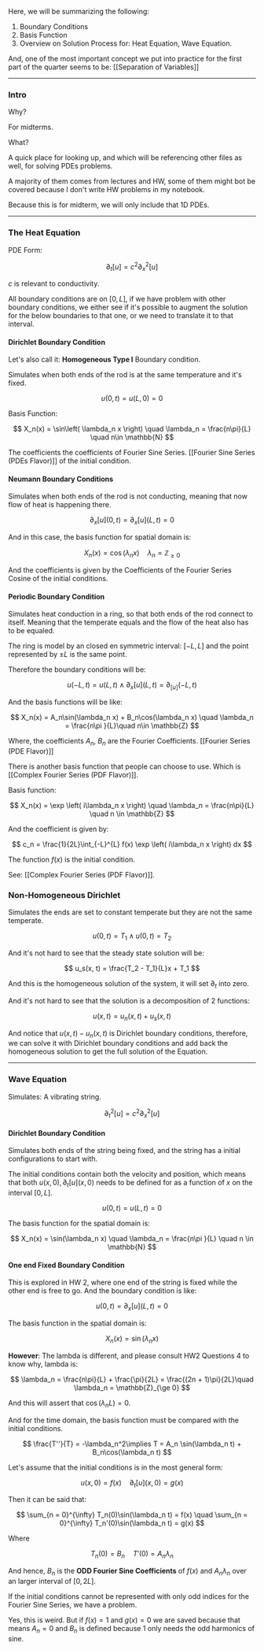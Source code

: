 Here, we will be summarizing the following: 
1. Boundary Conditions
2. Basis Function 
3. Overview on Solution Process
for: 
Heat Equation, Wave Equation. 

And, one of the most important concept we put into practice for the first part of the quarter seems to be: 
[[Separation of Variables]]

---
### **Intro**

Why? 

For midterms. 

What? 

A quick place for looking up, and which will be referencing other files as well, for solving PDEs problems. 

A majority of them comes from lectures and HW, some of them might bot be covered because I don't write HW problems in my notebook. 

Because this is for midterm, we will only include that 1D PDEs. 

---
### **The Heat Equation**

PDE Form: 

$$
\partial_t[u]= c^2\partial_x^2[u]
$$

$c$ is relevant to conductivity. 

All boundary conditions are on $[0, L]$, if we have problem with other boundary conditions, we either see if it's possible to augment the solution for the below boundaries to that one, or we need to translate it to that interval. 

#### **Dirichlet Boundary Condition**

Let's also call it: **Homogeneous Type I** Boundary condition. 

Simulates when both ends of the rod is at the same temperature and it's fixed. 

$$
u(0, t) = u(L, 0) = 0
$$

Basis Function: 

$$
X_n(x) = \sin\left(
    \lambda_n x
\right)
\quad \lambda_n = \frac{n\pi}{L} \quad n\in \mathbb{N}
$$

The coefficients the coefficients of Fourier Sine Series. [[Fourier Sine Series (PDEs Flavor)]]	of the initial condition. 

#### **Neumann Boundary Conditions**

Simulates when both ends of the rod is not conducting, meaning that now flow of heat is happening there. 

$$
\partial_x[u](0, t) = \partial_x[u](L, t) = 0
$$

And in this case, the basis function for spatial domain is: 

$$
X_n(x) = \cos\left(
    \lambda_n x
\right) \quad \lambda_n = \mathbb{Z}_{\ge 0}
$$ 

And the coefficients is given by the Coefficients of the Fourier Series Cosine of the initial conditions. 

#### **Periodic Boundary Condition**

Simulates heat conduction in a ring, so that both ends of the rod connect to itself. Meaning that the temperate equals and the flow of the heat also has to be equaled. 

The ring is model by an closed en symmetric interval: $[-L, L]$ and the point represented by $\pm L$ is the same point. 

Therefore the boundary conditions will be: 

$$
u(-L, t) = u(L, t) \wedge \partial_x[u](L, t) = \partial_[u](-L, t) 
$$

And the basis functions will be like: 

$$
X_n(x) = A_n\sin(\lambda_n x) + B_n\cos(\lambda_n x) \quad \lambda_n = \frac{n\pi }{L}\quad n\in \mathbb{Z}
$$

Where, the coefficients $A_n$, $B_n$ are the Fourier Coefficients. [[Fourier Series (PDE Flavor)]]

There is another basis function that people can choose to use. Which is [[Complex Fourier Series (PDF Flavor)]]. 

Basis function: 

$$
X_n(x) = \exp \left(
    i\lambda_n x
\right) \quad \lambda_n = \frac{n\pi}{L} \quad n \in \mathbb{Z}
$$

And the coefficient is given by: 

$$
c_n = \frac{1}{2L}\int_{-L}^{L} 
f(x) \exp \left(
    i\lambda_n x
\right)
dx
$$

The function $f(x)$ is the initial condition. 

See: [[Complex Fourier Series (PDF Flavor)]]. 

### **Non-Homogeneous Dirichlet**

Simulates the ends are set to constant temperate but they are not the same temperate. 

$$
u(0, t) = T_1 \wedge u(0, t) = T_2
$$

And it's not hard to see that the steady state solution will be: 

$$
u_s(x, t) = \frac{T_2 - T_1}{L}x + T_1
$$

And this is the homogeneous solution of the system, it will set $\partial_t$ into zero. 

And it's not hard to see that the solution is a decomposition of 2 functions: 

$$
u(x, t) = u_n(x, t) + u_s(x, t)
$$

And notice that $u(x, t) - u_n(x, t)$ is Dirichlet boundary conditions, therefore, we can solve it with Dirichlet boundary conditions and add back the homogeneous solution to get the full solution of the Equation. 

---
### **Wave Equation**

Simulates: A vibrating string. 

$$
\partial_t^2[u] = c^2\partial_x^2[u]
$$

#### **Dirichlet Boundary Condition**

Simulates both ends of the string being fixed, and the string has a initial configurations to start with. 

The initial conditions contain both the velocity and position, which means that both $u(x, 0), \partial_t[u](x, 0)$ needs to be defined for as a function of $x$ on the interval $[0, L]$. 

$$
u(0, t) = u(L, t) = 0
$$

The basis function for the spatial domain is: 

$$
X_n(x) = \sin(\lambda_n x) \quad \lambda_n = \frac{n\pi }{L} \quad n \in \mathbb{N}
$$

#### **One end Fixed Boundary Condition**

This is explored in HW 2, where one end of the string is fixed while the other end is free to go. And the boundary condition is like: 

$$
u(0,t) = \partial_x[u](L, t) = 0
$$


The basis function in the spatial domain is: 

$$
X_n(x) = \sin(\lambda_n x)
$$

**However**: The lambda is different, and please consult HW2 Questions 4 to know why, lambda is: 

$$
\lambda_n = \frac{n\pi}{L} + \frac{\pi}{2L} = \frac{(2n + 1)\pi}{2L}\quad \lambda_n = \mathbb{Z}_{\ge 0}
$$


And this will assert that $\cos(\lambda_n L) = 0$. 

And for the time domain, the basis function must be compared with the initial conditions. 

$$
\frac{T''}{T} = -\lambda_n^2\implies T = A_n \sin(\lambda_n t) + B_n\cos(\lambda_n t)
$$

Let's assume that the initial conditions is in the most general form: 

$$
u(x, 0) = f(x) \quad \partial_t[u](x, 0) = g(x)
$$

Then it can be said that: 

$$
\sum_{n = 0}^{\infty}
    T_n(0)\sin(\lambda_n t) = f(x)
\quad 
\sum_{n = 0}^{\infty}
    T_n'(0)\sin(\lambda_n t) = g(x)
$$

Where 

$$
T_n(0) = B_n \quad T'(0) = A_n\lambda_n
$$

And hence, $B_n$ is the **ODD Fourier Sine Coefficients** of $f(x)$ and $A_n\lambda_n$ over an larger interval of $[0, 2L]$. 

If the initial conditions cannot be represented with only odd indices for the Fourier Sine Series, we have a problem. 

Yes, this is weird. But if $f(x) = 1$ and $g(x) = 0$ we are saved because that means $A_n = 0$ and $B_n$ is defined because $1$ only needs the odd harmonics of sine. 

